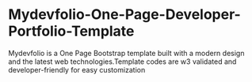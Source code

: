 # Mydevfolio-One-Page-Developer-Portfolio-Template
Mydevfolio is a One Page Bootstrap template built with a modern design and the latest web technologies.Template codes are w3 validated and developer-friendly for easy customization
